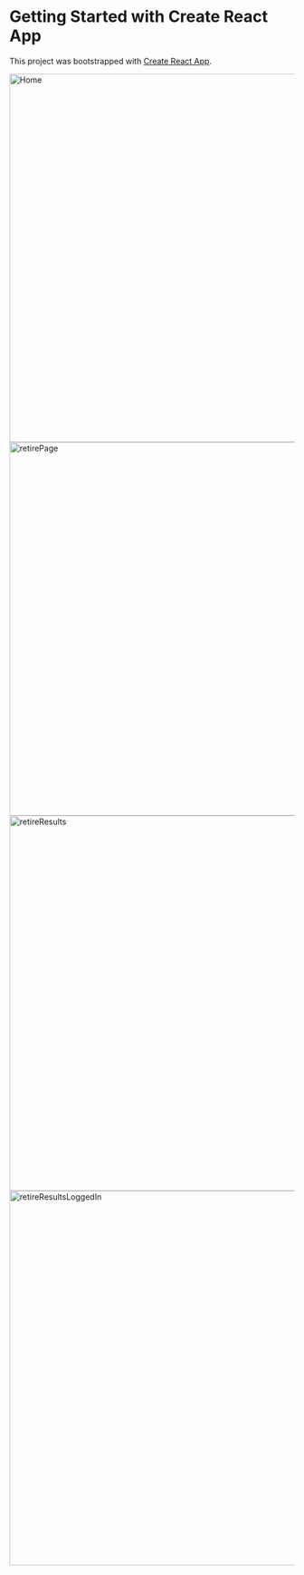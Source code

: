 # Getting Started with Create React App

This project was bootstrapped with [Create React App](https://github.com/facebook/create-react-app).

<img width="650" alt="Home" src="https://media.git.generalassemb.ly/user/35165/files/3f5d0280-ea77-11eb-80ad-b6a42b2e2b41">
<img width="659" alt="retirePage" src="https://media.git.generalassemb.ly/user/35165/files/0aea4600-ea79-11eb-8856-cfb36122d1e8">
<img width="662" alt="retireResults" src="https://media.git.generalassemb.ly/user/35165/files/0cb40980-ea79-11eb-827b-3ee60f9d1f6b">
<img width="661" alt="retireResultsLoggedIn" src="https://media.git.generalassemb.ly/user/35165/files/0e7dcd00-ea79-11eb-9f20-335c655681b0">

